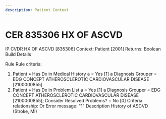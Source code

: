 ```yaml
---
description: Patient Context
---
```


# CER 835306 HX OF ASCVD

IP CVDR HX OF ASCVD \[835306] Context: Patient \[2001] Returns: Boolean Build Details

Rule Rule criteria:

1. Patient » Has Dx in Medical History a = Yes \[1] a Diagnosis Grouper = EDG CONCEPT ATHEROSCLEROTIC CARDIOVASCULAR DISEASE \[2100000855]
2. Patient » Has Dx in Problem List a = Yes \[1] a Diagnosis Grouper = EDG CONCEPT ATHEROSCLEROTIC CARDIOVASCULAR DISEASE \[2100000855]; Consider Resolved Problems? = No \[0] Criteria relationship: Or Error message: "1" Description History of ASCVD (Stroke, MI)

